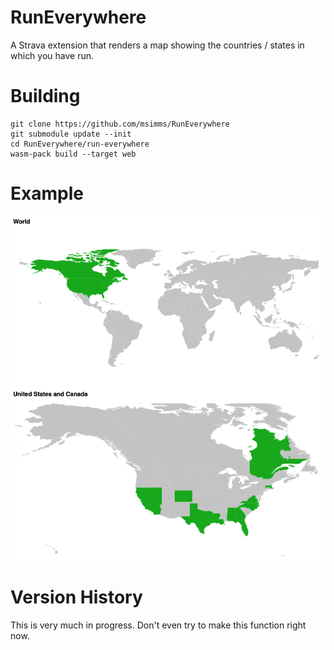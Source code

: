 # RunEverywhere
A Strava extension that renders a map showing the countries / states in which you have run.

# Building

```
git clone https://github.com/msimms/RunEverywhere
git submodule update --init
cd RunEverywhere/run-everywhere
wasm-pack build --target web
```

# Example
![Example Image](https://github.com/msimms/RunEverywhere/blob/master/docs/images/example.png?raw=true)

# Version History
This is very much in progress. Don't even try to make this function right now.
